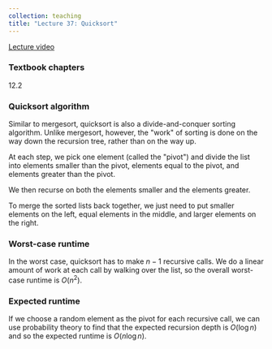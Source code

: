 ```yaml
---
collection: teaching
title: "Lecture 37: Quicksort"
---
```


[Lecture video]()

### Textbook chapters
12.2

### Quicksort algorithm

Similar to mergesort, quicksort is also a divide-and-conquer sorting algorithm.
Unlike mergesort, however, the "work" of sorting is done on the way down the
recursion tree, rather than on the way up.

At each step, we pick one element (called the "pivot") and divide the list into
elements smaller than the pivot, elements equal to the pivot, and elements
greater than the pivot.

We then recurse on both the elements smaller and the elements greater.

To merge the sorted lists back together, we just need to put smaller elements
on the left, equal elements in the middle, and larger elements on the right.

### Worst-case runtime

In the worst case, quicksort has to make $n-1$ recursive calls. We do a linear
amount of work at each call by walking over the list, so the overall worst-case
runtime is $O(n^2)$.

### Expected runtime

If we choose a random element as the pivot for each recursive call, we can use
probability theory to find that the expected recursion depth is $O( \log n)$
and so the expected runtime is $O(n \log n)$.

